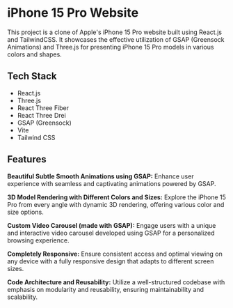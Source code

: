 # iPhone 15 Pro Website

This project is a clone of Apple's iPhone 15 Pro website built using React.js and TailwindCSS. It showcases the effective utilization of GSAP (Greensock Animations) and Three.js for presenting iPhone 15 Pro models in various colors and shapes.

## Tech Stack

- React.js
- Three.js
- React Three Fiber
- React Three Drei
- GSAP (Greensock)
- Vite
- Tailwind CSS

## Features

**Beautiful Subtle Smooth Animations using GSAP:** Enhance user experience with seamless and captivating animations powered by GSAP.

**3D Model Rendering with Different Colors and Sizes:** Explore the iPhone 15 Pro from every angle with dynamic 3D rendering, offering various color and size options.

**Custom Video Carousel (made with GSAP):** Engage users with a unique and interactive video carousel developed using GSAP for a personalized browsing experience.

**Completely Responsive:** Ensure consistent access and optimal viewing on any device with a fully responsive design that adapts to different screen sizes.

**Code Architecture and Reusability:** Utilize a well-structured codebase with emphasis on modularity and reusability, ensuring maintainability and scalability.
